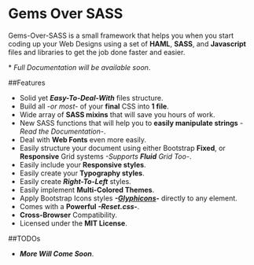 Gems Over SASS
===

Gems-Over-SASS is a small framework that helps you when you start coding up your Web Designs using a set
of **HAML**, **SASS**, and **Javascript** files and libraries to get the job done faster and easier.

\* _Full Documentation will be available soon_.


##Features
* Solid yet **_Easy-To-Deal-With_** files structure.
* Build all _-or most-_ of your **final** CSS into **1 file**.
* Wide array of **SASS mixins** that will save you hours of work.
* New SASS functions that will help you to **easily manipulate strings** _-Read the Documentation-_.
* Deal with **Web Fonts** even more easily.
* Easily structure your document using either Bootstrap **Fixed**, or **Responsive** Grid systems _-Supports **Fluid** Grid Too-_.
* Easily include your **Responsive styles**.
* Easily create your **Typography styles**.
* Easily create **_Right-To-Left_** styles.
* Easily implement **Multi-Colored Themes**.
* Apply Bootstrap Icons styles **_-[Glyphicons](http://glyphicons.com)-_** directly to any element.
* Comes with a **Powerful _-Reset.css-_**.
* **Cross-Browser** Compatibility.
* Licensed under the **MIT License**.


##TODOs
* **_More Will Come Soon_**.